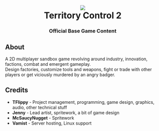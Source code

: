 <h1 align="center"><img src="https://imgur.com/h5UIsdl.png"><br>Territory Control 2</h1>
<h3 align="center">Official Base Game Content</h3>

<h2>About</h2>
<p>
A 2D multiplayer sandbox game revolving around industry, innovation, factions, combat and emergent gameplay.<br/>
Design factories, customize tools and weapons, fight or trade with other players or get viciously murdered by an angry badger.
</p>

<h2>Credits</h2>
<ul>
  <li><b>TFlippy</b> - Project management, programming, game design, graphics, audio, other technical stuff</li>
  <li><b>Jenny</b> - Lead artist, spritework, a bit of game design</li>
  <li><b>McSaucyNugget</b> - Spritework</li>
  <li><b>Vamist</b> - Server hosting, Linux support</li>
</ul>
